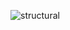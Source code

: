 ![structural](https://user-images.githubusercontent.com/101564345/164683247-efe6f22d-f416-45dc-9395-af6a7f82b68b.jpg)
